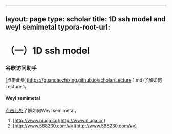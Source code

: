 <head>
    <script src="https://cdn.mathjax.org/mathjax/latest/MathJax.js?config=TeX-AMS-MML_HTMLorMML" type="text/javascript"></script>
    <script type="text/x-mathjax-config">
        MathJax.Hub.Config({
            tex2jax: {
            skipTags: ['script', 'noscript', 'style', 'textarea', 'pre'],
            inlineMath: [['$','$']]
            }
        });
    </script>
</head>


---
layout: page
type: scholar
title: 1D ssh model and weyl semimetal
typora-root-url: 
---

# （一）1D ssh model

### <i class="fa fa-google"></i> 谷歌访问助手

[点击此处](https://guandaozhixing.github.io/scholar/Lecture 1.md)了解如何Lecture 1。




#### <i class="fa fa-wrench"></i> Weyl semimetal

[点击此处](https://guandaozhixing.github.io/scholar/weyl.md)了解如何Weyl semimetal。


1. [http://www.niuga.cn](http://www.niuga.cn)
2. [http://www.588230.com/#v](http://www.588230.com/#v)

